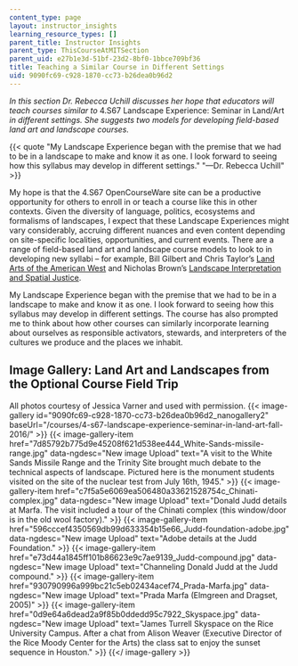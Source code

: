 ```yaml
---
content_type: page
layout: instructor_insights
learning_resource_types: []
parent_title: Instructor Insights
parent_type: ThisCourseAtMITSection
parent_uid: e27b1e3d-51bf-23d2-8bf0-1bbce709bf36
title: Teaching a Similar Course in Different Settings
uid: 9090fc69-c928-1870-cc73-b26dea0b96d2
---
```


_In this section Dr. Rebecca Uchill discusses her hope that educators will teach courses similar to_ 4.S67 Landscape Experience: Seminar in Land/Art _in different settings. She suggests two models for developing field-based land art and landscape courses._

{{< quote "My Landscape Experience began with the premise that we had to be in a landscape to make and know it as one. I look forward to seeing how this syllabus may develop in different settings." "—Dr. Rebecca Uchill" >}}

My hope is that the 4.S67 OpenCourseWare site can be a productive opportunity for others to enroll in or teach a course like this in other contexts. Given the diversity of language, politics, ecosystems and formalisms of landscapes, I expect that these Landscape Experiences might vary considerably, accruing different nuances and even content depending on site-specific localities, opportunities, and current events. There are a range of field-based land art and landscape course models to look to in developing new syllabi – for example, Bill Gilbert and Chris Taylor’s [Land Arts of the American West](https://utpress.utexas.edu/books/taylan) and Nicholas Brown’s [Landscape Interpretation and Spatial Justice](http://interpretationspatialjustice.tumblr.com/description).

My Landscape Experience began with the premise that we had to be in a landscape to make and know it as one. I look forward to seeing how this syllabus may develop in different settings. The course has also prompted me to think about how other courses can similarly incorporate learning about ourselves as responsible activators, stewards, and interpreters of the cultures we produce and the places we inhabit.

Image Gallery: Land Art and Landscapes from the Optional Course Field Trip
--------------------------------------------------------------------------

All photos courtesy of Jessica Varner and used with permission.
{{< image-gallery id="9090fc69-c928-1870-cc73-b26dea0b96d2_nanogallery2" baseUrl="/courses/4-s67-landscape-experience-seminar-in-land-art-fall-2016/" >}}
{{< image-gallery-item href="7d85792b775d9e45208f621d538ee444_White-Sands-missile-range.jpg" data-ngdesc="New image Upload" text="A visit to the White Sands Missile Range and the Trinity Site brought much debate to the technical aspects of landscape. Pictured here is the monument students visited on the site of the nuclear test from July 16th, 1945." >}}
{{< image-gallery-item href="c7f5a5e6069ea506480a33621528754c_Chinati-complex.jpg" data-ngdesc="New image Upload" text="Donald Judd details at Marfa. The visit included a tour of the Chinati complex (this window/door is in the old wool factory)." >}}
{{< image-gallery-item href="596cccef4350569db99d633354b15e66_Judd-foundation-adobe.jpg" data-ngdesc="New image Upload" text="Adobe details at the Judd Foundation." >}}
{{< image-gallery-item href="e73d44a1845ff101b86623e9c7ae9139_Judd-compound.jpg" data-ngdesc="New image Upload" text="Channeling Donald Judd at the Judd compound." >}}
{{< image-gallery-item href="930790996a999bc21c5eb02434acef74_Prada-Marfa.jpg" data-ngdesc="New image Upload" text="Prada Marfa (Elmgreen and Dragset, 2005)" >}}
{{< image-gallery-item href="0d9e64a6dead2a9f85b0ddedd95c7922_Skyspace.jpg" data-ngdesc="New image Upload" text="James Turrell Skyspace on the Rice University Campus. After a chat from Alison Weaver (Executive Director of the Rice Moody Center for the Arts) the class sat to enjoy the sunset sequence in Houston." >}}
{{</ image-gallery >}}